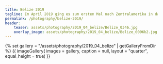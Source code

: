 ```yaml
---
title: Belize 2019
tagline: Im April 2019 ging es zum ersten Mal nach Zentralamerika in das kleine, recht unbekannte Belize.<br> Trotz seiner Größe bietet es alles, was man sich vorstellt und wünschen kann.
permalink: /photography/belize-2019/
header:
    teaser: assets/photography/2019_04_belize/Belize_0346.jpg
    overlay_image: assets/photography/2019_04_belize/Belize_0096b2.jpg
---
```


{% set gallery = "/assets/photography/2019_04_belize" | getGalleryFromDir %}
{{ imageGallery(
    images = gallery,
    caption = null,
    layout = "quarter",
    equal_height = true) }}